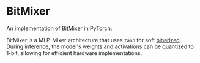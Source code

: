 # BitMixer

An implementation of BitMixer in PyTorch. 

BitMixer is a MLP-Mixer architecture that uses `tanh` for soft [binarized](https://arxiv.org/abs/1602.02830). During inference, the model's weights and activations can be quantized to 1-bit, allowing for efficient hardware implementations.
